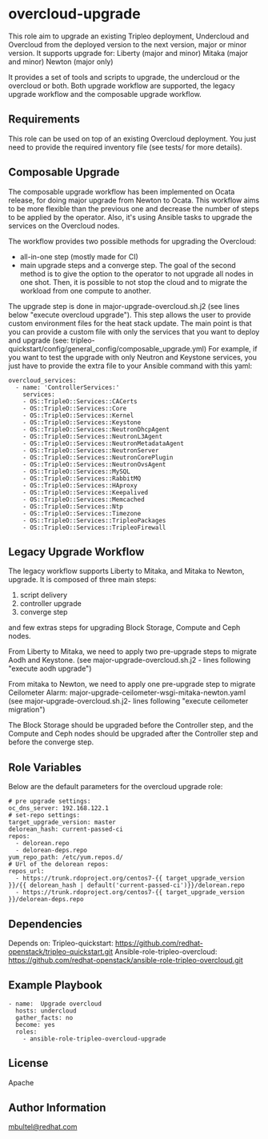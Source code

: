 overcloud-upgrade
=================

This role aim to upgrade an existing Tripleo deployment, Undercloud and
Overcloud from the deployed version to the next version, major or minor version.
It supports upgrade for:
Liberty (major and minor)
Mitaka (major and minor)
Newton (major only)

It provides a set of tools and scripts to upgrade, the undercloud or the
overcloud or both.
Both upgrade workflow are supported, the legacy upgrade workflow and the
composable upgrade workflow.

Requirements
------------

This role can be used on top of an existing Overcloud deployment.
You just need to provide the required inventory file (see tests/ for more
details).

Composable Upgrade
------------------

The composable upgrade workflow has been implemented on Ocata release, for doing
major upgrade from Newton to Ocata.
This workflow aims to be more flexible than the previous one and decrease the
number of steps to be applied by the operator.
Also, it's using Ansible tasks to upgrade the services on the Overcloud nodes.

The workflow provides two possible methods for upgrading the Overcloud:
 * all-in-one step (mostly made for CI)
 * main upgrade steps and a converge step.
The goal of the second method is to give the option to the operator to not
upgrade all nodes in one shot. Then, it is possible to not stop the cloud and to
migrate the workload from one compute to another.

The upgrade step is done in major-upgrade-overcloud.sh.j2
(see lines below "execute overcloud upgrade"). This step allows
the user to provide custom environment files for the heat stack update.
The main point is that you can provide a custom file with only the
services that you want to deploy and upgrade
(see: tripleo-quickstart/config/general_config/composable_upgrade.yml)
For example, if you want to test the upgrade with only Neutron and Keystone
services, you just have to provide the extra file to your Ansible command
with this yaml:

    overcloud_services:
      - name: 'ControllerServices:'
        services:
        - OS::TripleO::Services::CACerts
        - OS::TripleO::Services::Core
        - OS::TripleO::Services::Kernel
        - OS::TripleO::Services::Keystone
        - OS::TripleO::Services::NeutronDhcpAgent
        - OS::TripleO::Services::NeutronL3Agent
        - OS::TripleO::Services::NeutronMetadataAgent
        - OS::TripleO::Services::NeutronServer
        - OS::TripleO::Services::NeutronCorePlugin
        - OS::TripleO::Services::NeutronOvsAgent
        - OS::TripleO::Services::MySQL
        - OS::TripleO::Services::RabbitMQ
        - OS::TripleO::Services::HAproxy
        - OS::TripleO::Services::Keepalived
        - OS::TripleO::Services::Memcached
        - OS::TripleO::Services::Ntp
        - OS::TripleO::Services::Timezone
        - OS::TripleO::Services::TripleoPackages
        - OS::TripleO::Services::TripleoFirewall

Legacy Upgrade Workflow
-----------------------

The legacy workflow supports Liberty to Mitaka, and Mitaka to Newton, upgrade.
It is composed of three main steps:
1. script delivery
2. controller upgrade
3. converge step

and few extras steps for upgrading Block Storage, Compute and Ceph nodes.

From Liberty to Mitaka, we need to apply two pre-upgrade steps to migrate Aodh
and Keystone. (see major-upgrade-overcloud.sh.j2 - lines following "execute aodh upgrade")

From mitaka to Newton, we need to apply one pre-upgrade step to migrate
Ceilometer Alarm: major-upgrade-ceilometer-wsgi-mitaka-newton.yaml
(see major-upgrade-overcloud.sh.j2- lines following "execute ceilometer migration")

The Block Storage should be upgraded before the Controller step, and the
Compute and Ceph nodes should be upgraded after the Controller step and before
the converge step.


Role Variables
--------------

Below are the default parameters for the overcloud upgrade role:

```
# pre upgrade settings:
oc_dns_server: 192.168.122.1
# set-repo settings:
target_upgrade_version: master
delorean_hash: current-passed-ci
repos:
  - delorean.repo
  - delorean-deps.repo
yum_repo_path: /etc/yum.repos.d/
# Url of the delorean repos:
repos_url:
  - https://trunk.rdoproject.org/centos7-{{ target_upgrade_version }}/{{ delorean_hash | default('current-passed-ci')}}/delorean.repo
  - https://trunk.rdoproject.org/centos7-{{ target_upgrade_version }}/delorean-deps.repo
```

Dependencies
------------

Depends on:
Tripleo-quickstart:
https://github.com/redhat-openstack/tripleo-quickstart.git
Ansible-role-tripleo-overcloud:
https://github.com/redhat-openstack/ansible-role-tripleo-overcloud.git


Example Playbook
----------------

```
- name:  Upgrade overcloud
  hosts: undercloud
  gather_facts: no
  become: yes
  roles:
    - ansible-role-tripleo-overcloud-upgrade
```

License
-------

Apache

Author Information
------------------

mbultel@redhat.com
